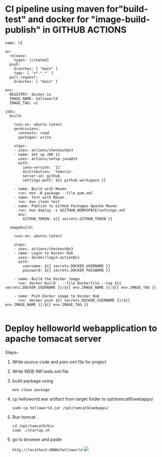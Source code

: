 # CI pipeline using maven for"build-test" and docker for "image-build-publish" in GITHUB ACTIONS



```
name: CI

on:
  release:
    types: [created]
  push:
    branches: [ "main" ]
    tags: [ 'v*.*.*' ]
  pull_request:
    branches: [ "main" ]

env:
  REGISTRY: docker.io
  IMAGE_NAME: helloworld
  IMAGE_TAG: v1

jobs:
  build:

    runs-on: ubuntu-latest
    permissions:
      contents: read
      packages: write

    steps:
    - uses: actions/checkout@v3
    - name: Set up JDK 11
      uses: actions/setup-java@v3
      with:
        java-version: '11'
        distribution: 'temurin'
        server-id: github
        settings-path: ${{ github.workspace }}

    - name: Build with Maven
      run: mvn -B package --file pom.xml
    - name: Test with Maven
      run: mvn clean test
    - name: Publish to GitHub Packages Apache Maven
      run: mvn deploy -s $GITHUB_WORKSPACE/settings.xml
      env:
        GITHUB_TOKEN: ${{ secrets.GITHUB_TOKEN }}

  imagebuild:

    runs-on: ubuntu-latest

    steps:
    - uses: actions/checkout@v3
    - name: Login to Docker Hub
      uses: docker/login-action@v1
      with:
        username: ${{ secrets.DOCKER_USERNAME }}
        password: ${{ secrets.DOCKER_PASSWORD }}

    - name: Build the Docker image
      run: docker build . --file Dockerfile --tag ${{ secrets.DOCKER_USERNAME }}/${{ env.IMAGE_NAME }}:${{ env.IMAGE_TAG }}

    - name: Push Docker image to Docker Hub
      run: docker push ${{ secrets.DOCKER_USERNAME }}/${{ env.IMAGE_NAME }}:${{ env.IMAGE_TAG }}


```








# Deploy helloworld webapplication to apache tomacat server

Steps-
1. Write source code and pom.xml file for project
2. Write WEB-INF/web.xml file  
3. build package using
   ```
   mvn clean package

   ```
4. cp helloworld.war artifact from target folder to opt/tomcat9/webapps/

   ```
   sudo cp helloworld.jar /opt/tomcat9/webapps/

   ```
5. Run tomcat
   ```
   cd /opt/tomcat9/bin
   sudo ./startup.sh
   ```
6. go to browser and paste

   ```http://localhost:8080/helloworld```
   ![](https://github.com/smitwaman/hello-world.war/blob/main/image/Screenshot%202024-04-13%20203823.png)


